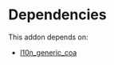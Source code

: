 # Dependencies

This addon depends on:

- [l10n_generic_coa](https://github.com/bringout/oca-ocb-l10n_americas/tree/6bb8ecde0f7d08b617c2d383a0bd38d56267c421/odoo-bringout-oca-ocb-l10n_generic_coa)
